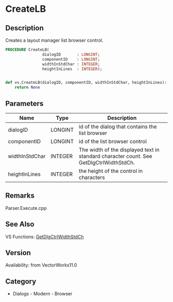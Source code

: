 # CreateLB

## Description
Creates a layout manager list browser control.

```pascal
PROCEDURE CreateLB(
				dialogID       : LONGINT;
				componentID    : LONGINT;
				widthInStdChar : INTEGER;
				heightInLines  : INTEGER);
```

```python

def vs.CreateLB(dialogID, componentID, widthInStdChar, heightInLines):
    return None
```

## Parameters
|Name|Type|Description|
|---|---|---|
|dialogID|LONGINT|id of the dialog that contains the list browser|
|componentID|LONGINT|id of the list browser control|
|widthInStdChar|INTEGER|The width of the displayed text in standard character count. See GetDlgCtrlWidthStdCh.|
|heightInLines|INTEGER|the height of the control in characters|

## Remarks
Parser.Execute.cpp

## See Also
VS Functions:
[GetDlgCtrlWidthStdCh](GetDlgCtrlWidthStdCh.md)

## Version
Availability: from VectorWorks11.0
## Category
* Dialogs - Modern - Browser

